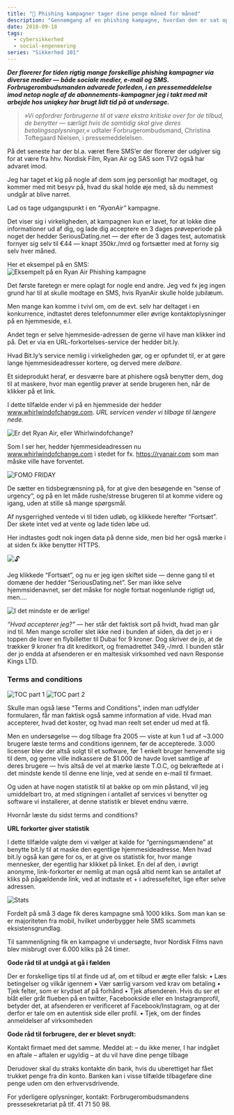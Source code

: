 ```yaml
---
title: "🎣 Phishing kampagner tager dine penge måned for måned"
description: "Gennemgang af en phishing kampagne, hvordan den er sat op og hvordan de narrer én til et dyrt ugentlig abonnement."
date: 2018-09-18
tags:
  - cybersikkerhed
  - social-engeneering
series: "Sikkerhed 101"
---
```


**_Der florerer for tiden rigtig mange forskellige phishing kampagner via diverse medier — både sociale medier, e-mail og SMS. Forbrugerombudsmanden advarede forleden, i en pressemeddelelse imod netop nogle af de abonnements-kampagner jeg i takt med mit arbejde hos uniqkey har brugt lidt tid på at undersøge._**

> _»Vi opfordrer forbrugerne til at være ekstra kritiske over for de tilbud, de benytter — særligt hvis de samtidig skal give deres betalingsoplysninger,«_
> udtaler Forbrugerombudsmand, Christina Toftegaard Nielsen, i pressemeddelelsen.

På det seneste har der bl.a. været flere SMS’er der florerer der udgiver sig for at være fra hhv. Nordisk Film, Ryan Air og SAS som TV2 også har advaret imod.

Jeg har taget et kig på nogle af dem som jeg personligt har modtaget, og kommer med mit besyv på, hvad du skal holde øje med, så du nemmest undgår at blive narret.

Lad os tage udgangspunkt i en _“RyanAir”_ kampagne.

Det viser sig i virkeligheden, at kampagnen kun er lavet, for at lokke dine informationer ud af dig, og lade dig acceptere en 3 dages prøveperiode på noget der hedder SeriousDating.net — der efter de 3 dages test, automatisk fornyer sig selv til €44 — knapt 350kr./mrd og fortsætter med at forny sig selv hver måned.

Her et eksempel på en SMS:
![Eksempelt på en Ryan Air Phishing kampagne](https://miro.medium.com/max/352/0*OyAPuf4KGn9TFDUI.jpg)

Det første faretegn er mere oplagt for nogle end andre. Jeg ved fx jeg ingen grund har til at skulle modtage en SMS, hvis RyanAir skulle holde jubilæum.

Men mange kan komme i tvivl om, om de evt. selv har deltaget i en konkurrence, indtastet deres telefonnummer eller øvrige kontaktoplysninger på en hjemmeside, e.l.

Andet tegn er selve hjemmeside-adressen de gerne vil have man klikker ind på. Det er via en URL-forkortelses-service der hedder bit.ly.

Hvad Bit.ly’s service nemlig i virkeligheden gør, og er opfundet til, er at gøre lange hjemmesideadresser kortere, og derved mere _delbare_.

Et sideprodukt heraf, er desværre bare at phishere også benytter dem, dog til at maskere, hvor man egentlig prøver at sende brugeren hen, når de klikker på et link.

I dette tilfælde ender vi på en hjemmeside der hedder www.whirlwindofchange.com. _URL servicen vender vi tilbage til længere nede._

![Er det Ryan Air, eller Whirlwindofchange?](https://miro.medium.com/max/2149/0*gyLFKKccRVwu-69B.png)

Som I ser her, hedder hjemmesideadressen nu www.whirlwindofchange.com i stedet for fx. https://ryanair.com som man måske ville have forventet.

![FOMO FRIDAY](https://miro.medium.com/max/627/0*zHPflJAczBhnZT-_.png)

De sætter en tidsbegrænsning på, for at give den besøgende en “sense of urgency“, og på en let måde rushe/stresse brugeren til at komme videre og igang, uden at stille så mange spørgsmål.

Af nysgerrighed ventede vi til tiden udløb, og klikkede herefter “Fortsæt”. Der skete intet ved at vente og lade tiden løbe ud.

Her indtastes godt nok ingen data på denne side, men bid her også mærke i at siden fx ikke benytter HTTPS.

![🔓](https://miro.medium.com/max/627/0*9TQoHekgDgBkV4Ge.png)

Jeg klikkede “Fortsæt”, og nu er jeg igen skiftet side — denne gang til et domæne der hedder “SeriousDating.net”. Ser man ikke selve hjemmsidenavnet, ser det måske for nogle fortsat nogenlunde rigtigt ud, men….

![I det mindste er de ærlige!](https://miro.medium.com/max/627/0*mPy_kzF2MOgb3SZl.png)

_“Hvad accepterer jeg?”_ — her står det faktisk sort på hvidt, hvad man går ind til. Men mange scroller slet ikke ned i bunden af siden, da det jo er i toppen de lover en flybilletter til Dubai for 9 kroner. Dog skriver de jo, at de trækker 9 kroner fra dit kreditkort, og fremadrettet 349,-/mrd. I bunden står der jo endda at afsenderen er en maltesisk virksomhed ved navn Response Kings LTD.

### Terms and conditions

![TOC part 1](https://miro.medium.com/max/2149/0*qITgOkr5Z79mfC9Y.png)
![TOC part 2](https://miro.medium.com/max/2149/0*yO4VzmqZ0I-MP72L.png)

Skulle man også læse “Terms and Conditions”, inden man udfylder formularen, får man faktisk også samme information af vide. Hvad man accepterer, hvad det koster, og hvad man reelt set ender ud med at få.

Men en undersøgelse — dog tilbage fra 2005 — viste at kun 1 ud af ~3.000 brugere læste terms and conditions igennem, før de accepterede. 3.000 licenser blev der altså solgt til et software, før 1 enkelt bruger henvendte sig til dem, og gerne ville indkassere de \$1.000 de havde lovet samtlige af deres brugere — hvis altså de vel at mærke læste T.O.C, og bekræftede at i det mindste kende til denne ene linje, ved at sende en e-mail til firmaet.

Og uden at have nogen statistik til at bakke op om min påstand, vil jeg umiddelbart tro, at med stigningen i antallet af services vi benytter og software vi installerer, at denne statistik er blevet endnu værre.

Hvornår læste du sidst terms and conditions?

**URL forkorter giver statistik**

I dette tilfælde valgte dem vi vælger at kalde for “gerningsmændene” at benytte bit.ly til at maske den egentlige hjemmesideadresse. Men hvad bit.ly også kan gøre for os, er at give os statistik for, hvor mange mennesker, der egentlig har klikket på linket. En del af den, i øvrigt anonyme, link-forkorter er nemlig at man også altid nemt kan se antallet af kliks på pågældende link, ved at indtaste et + i adressefeltet, lige efter selve adressen.

![Stats](https://miro.medium.com/max/2149/0*cRiashJFlF_fwuhj.png)

Fordelt på små 3 dage fik deres kampagne små 1000 kliks. Som man kan se er majoriteten fra mobil, hvilket underbygger hele SMS scammets eksistensgrundlag.

Til sammenligning fik en kampagne vi undersøgte, hvor Nordisk Films navn blev misbrugt over 6.000 kliks på 24 timer.

**Gode råd til at undgå at gå i fælden**

Der er forskellige tips til at finde ud af, om et tilbud er ægte eller falsk:
• Læs betingelser og vilkår igennem
• Vær særlig varsom ved krav om betaling
• Tjek felter, som er krydset af på forhånd
• Tjek afsenderen. Hvis du ser et blåt eller gråt flueben på en twitter, Facebookside eller en Instagramprofil, betyder det, at afsenderen er verificeret af Facebook/Instagram, og at der derfor er tale om en autentisk side eller profil.
• Tjek, om der findes anmeldelser af virksomheden

**Gode råd til forbrugere, der er blevet snydt:**

Kontakt firmaet med det samme. Meddel at:
– du ikke mener, I har indgået en aftale
– aftalen er ugyldig
– at du vil have dine penge tilbage

Derudover skal du straks kontakte din bank, hvis du uberettiget har fået trukket penge fra din konto. Banken kan i visse tilfælde tilbageføre dine penge uden om den erhvervsdrivende.

For yderligere oplysninger, kontakt:
Forbrugerombudsmandens pressesekretariat på tlf. 41 71 50 98.
